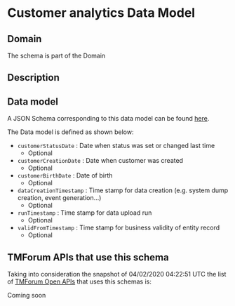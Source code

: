 # Customer analytics Data Model

## Domain

The  schema is part of the  Domain

## Description



## Data model

A JSON Schema corresponding to this data model can be found
[here](https://github.com/tmforum-rand/schemas/blob/candidates/Analytics/CustomerAnalytics.schema.json).

The Data model is defined as shown below:
- `customerStatusDate` : Date when status was set or changed last time
  - Optional
- `customerCreationDate` : Date when customer was created
  - Optional
- `customerBirthDate` : Date of birth
  - Optional
- `dataCreationTimestamp` : Time stamp for data creation (e.g. system dump creation, event generation…)
  - Optional
- `runTimestamp` : Time stamp for data upload run
  - Optional
- `validFromTimestamp` : Time stamp for business validity of entity record
  - Optional




## TMForum APIs that use this schema

Taking into consideration the snapshot of 04/02/2020 04:22:51 UTC the list of [TMForum Open APIs](https://www.tmforum.org/open-apis/) that uses this schemas is:

Coming soon